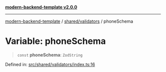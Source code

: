 [**modern-backend-template v2.0.0**](../../../README.md)

***

[modern-backend-template](../../../modules.md) / [shared/validators](../README.md) / phoneSchema

# Variable: phoneSchema

> `const` **phoneSchema**: `ZodString`

Defined in: [src/shared/validators/index.ts:16](https://github.com/maemreyo/saas-4cus-nodejs/blob/1a77de11cd6eaefe66c31c7f5de281673fc25ce5/src/shared/validators/index.ts#L16)
